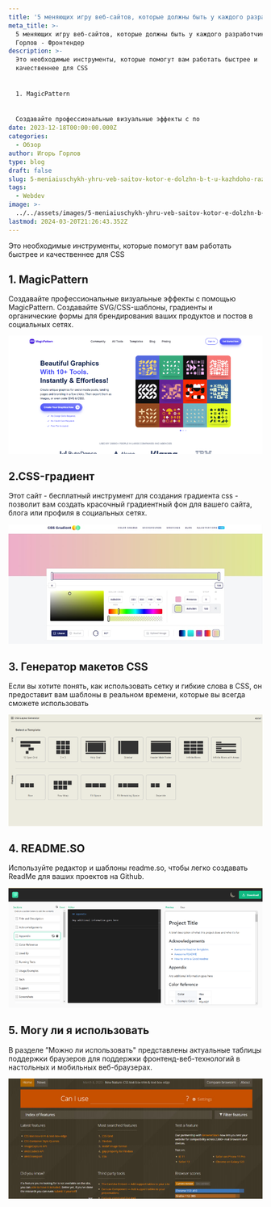 ```yaml
---
title: '5 меняющих игру веб-сайтов, которые должны быть у каждого разработчика'
meta_title: >-
  5 меняющих игру веб-сайтов, которые должны быть у каждого разработчика | Игорь
  Горлов - Фронтeндер
description: >-
  Это необходимые инструменты, которые помогут вам работать быстрее и
  качественнее для CSS


  1. MagicPattern


  Создавайте профессиональные визуальные эффекты с по
date: 2023-12-18T00:00:00.000Z
categories:
  - Обзор
author: Игорь Горлов
type: blog
draft: false
slug: 5-meniaiuschykh-yhru-veb-saitov-kotor-e-dolzhn-b-t-u-kazhdoho-razrabotchyka
tags:
  - Webdev
image: >-
  ../../assets/images/5-meniaiuschykh-yhru-veb-saitov-kotor-e-dolzhn-b-t-u-kazhdoho-razrabotchyka-Dec-18-2023.avif
lastmod: 2024-03-20T21:26:43.352Z
---
```


Это необходимые инструменты, которые помогут вам работать быстрее и качественнее для CSS

## 1. MagicPattern

Создавайте профессиональные визуальные эффекты с помощью MagicPattern. Создавайте SVG/CSS-шаблоны, градиенты и органические формы для брендирования ваших продуктов и постов в социальных сетях.

![g7ih63rwvm0d9mn2dahj.png](../../assets/images/g7ih63rwvm0d9mn2dahj.png)

## 2.CSS-градиент

Этот сайт - бесплатный инструмент для создания градиента css - позволит вам создать красочный градиентный фон для вашего сайта, блога или профиля в социальных сетях.

![mx1abilk2ynk8ctijud6.png](../../assets/images/mx1abilk2ynk8ctijud6.png)

## 3. Генератор макетов CSS

Если вы хотите понять, как использовать сетку и гибкие слова в CSS, он предоставит вам шаблоны в реальном времени, которые вы всегда сможете использовать

![hl68iu964tzcsc2l66k8.png](../../assets/images/hl68iu964tzcsc2l66k8.png)

## 4. README.SO

Используйте редактор и шаблоны readme.so, чтобы легко создавать ReadMe для ваших проектов на Github.

![clipjl127mjurm3zofnf.png](../../assets/images/clipjl127mjurm3zofnf.png)

## 5. Могу ли я использовать

В разделе ”Можно ли использовать" представлены актуальные таблицы поддержки браузеров для поддержки фронтенд-веб-технологий в настольных и мобильных веб-браузерах.

![gnshbxokx4bn7crdqbrw.png](../../assets/images/gnshbxokx4bn7crdqbrw.png)
